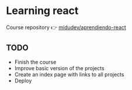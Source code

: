 # Learning react

Course repository 👉 [midudev/aprendiendo-react](https://github.com/midudev/aprendiendo-react.git)

## TODO

- Finish the course
- Improve basic version of the projects
- Create an index page with links to all projects
- Deploy